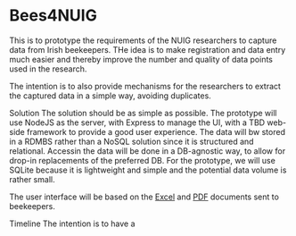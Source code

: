 # Bees4NUIG
This is to prototype the requirements of the NUIG researchers to capture data from Irish beekeepers. THe idea is to make registration and data entry much easier and thereby improve the number and quality of data points used in the research.

The intention is to also provide mechanisms for the researchers to extract the captured data in a simple way, avoiding duplicates.

Solution
The solution should be as simple as possible. The prototype will use NodeJS as the server, with Express to manage the UI, with a TBD web-side framework to provide a good user experience. The data will bw stored in a RDMBS rather than a NoSQL solution since it is structured and relational. Accessin the data will be done in a DB-agnostic way, to allow for drop-in replacements of the preferred DB. For the prototype, we will use SQLite because it is lightweight and simple and the potential data volume is rather small.

The user interface will be based on the [Excel]() and [PDF]() documents sent to beekeepers.

Timeline
The intention is to have a 

